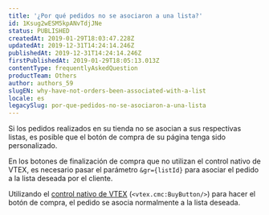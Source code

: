 ```yaml
---
title: '¿Por qué pedidos no se asociaron a una lista?'
id: 1Ksug2wESM5kpANvTdjJNe
status: PUBLISHED
createdAt: 2019-01-29T18:03:47.228Z
updatedAt: 2019-12-31T14:24:14.246Z
publishedAt: 2019-12-31T14:24:14.246Z
firstPublishedAt: 2019-01-29T18:05:13.013Z
contentType: frequentlyAskedQuestion
productTeam: Others
author: authors_59
slugEN: why-have-not-orders-been-associated-with-a-list
locale: es
legacySlug: por-que-pedidos-no-se-asociaron-a-una-lista
---
```


Si los pedidos realizados en su tienda no se asocian a sus respectivas listas, es posible que el botón de compra de su página tenga sido personalizado.

En los botones de finalización de compra que no utilizan el control nativo de VTEX, es necesario pasar el parámetro `&gr={listId}` para asociar el pedido a la lista deseada por el cliente.

Utilizando el [control nativo de VTEX](/es/tutorial/control-del-boton-de-compra) (`<vtex.cmc:BuyButton/>`) para hacer el botón de compra, el pedido se asocia normalmente a la lista deseada.
